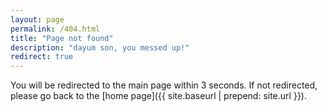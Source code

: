 ```yaml
---
layout: page
permalink: /404.html
title: "Page not found"
description: "dayum son, you messed up!"
redirect: true
---
```


You will be redirected to the main page within 3 seconds. If not redirected, please go back to the [home page]({{ site.baseurl | prepend: site.url }}).